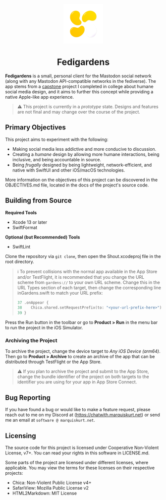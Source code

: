 <div align="center">

<img src="./.readme/fedigardens.svg" width="128" alt="Fedigardens icon"/>

# Fedigardens

</div>


**Fedigardens** is a small, personal client for the Mastodon social
network (along with any Mastodon API-compatible networks in the
fediverse). The app stems from a [capstone][capstone-link] project I
completed in college about humane social media design, and it aims to
further this concept while providing a native Apple-like app experience.

> :warning: This project is currently in a _prototype_ state. Designs and
> features are not final and may change over the course of the project.

## Primary Objectives

This project aims to experiment with the following:

- Making social media less addictive and more conducive to discussion.
- Creating a _humane_ design by allowing more humane interactions, being
  inclusive, and being accountable in source.
- Being _frugally_ designed by being lightweight, network-efficient, and
  native with SwiftUI and other iOS/macOS technologies.
  
More information on the objectives of this project can be discovered in
the OBJECTIVES.md file, located in the docs of the project's source code.

## Building from Source

**Required Tools**  
- Xcode 13 or later
- SwiftFormat

**Optional (but Recommended) Tools**  
- SwiftLint

Clone the repository via `git clone`, then open the Shout.xcodeproj file
in the root directory.

> :information_source: To prevent collisions with the normal app available
> in the App Store and/or TestFlight, it is recommended that you change
> the URL scheme from `gardens://` to your own URL scheme. Change this in
> the URL Types section of each target, then change the corresponding line
> inGardens.swift to match your URL prefix:
>
> ```swift
> 37 .onAppear {
> 38    Chica.shared.setRequestPrefix(to: "<your-url-prefix-here>")
> 39 }
> ```

Press the Run button in the toolbar or go to **Product > Run** in the menu
bar to run the project in the iOS Simulator.

### Archiving the Project
To archive the project, change the device target to _Any iOS Device (arm64)_.
Then go to **Product > Archive** to create an archive of the app that can
be distributed through TestFlight or the App Store.

> :warning: If you plan to archive the project and submit to the App
> Store, change the bundle identifier of the project on both targets to
> the identifier you are using for your app in App Store Connect. 

## Bug Reporting

If you have found a bug or would like to make a feature request, please
reach out to me on my Discord at (https://chatwith.marquiskurt.net) or
send me an email at `software @ marquiskurt.net`.

## Licensing

The source code for this project is licensed under Cooperative Non-Violent
License, v7+. You can read your rights in this software in LICENSE.md.

Some parts of the project are licensed under different licenses, where
applicable. You may view the terms for these licenses on their respective
projects:

- Chica: Non-Violent Public License v4+
- SafariView: Mozilla Public License v2
- HTML2Markdown: MIT License

[capstone-link]: https://github.com/alicerunsonfedora/capstone
